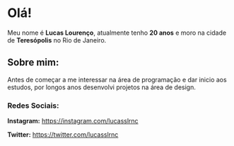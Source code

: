 # Olá!

Meu nome é **Lucas Lourenço**, atualmente tenho **20 anos** e moro na cidade de **Teresópolis** no Rio de Janeiro.

## Sobre mim:

Antes de começar a me interessar na área de programação e dar inicio aos estudos, por longos anos desenvolvi projetos na área de design.

### Redes Sociais:

**Instagram:** https://instagram.com/lucasslrnc

**Twitter:** https://twitter.com/lucasslrnc



